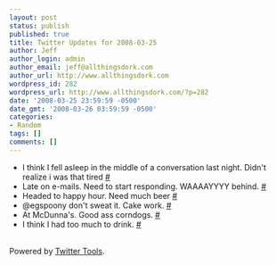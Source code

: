 ```yaml
---
layout: post
status: publish
published: true
title: Twitter Updates for 2008-03-25
author: Jeff
author_login: admin
author_email: jeff@allthingsdork.com
author_url: http://www.allthingsdork.com
wordpress_id: 282
wordpress_url: http://www.allthingsdork.com/?p=282
date: '2008-03-25 23:59:59 -0500'
date_gmt: '2008-03-26 03:59:59 -0500'
categories:
- Random
tags: []
comments: []
---
```

<ul class="aktt_tweet_digest">
<li>I think I fell asleep in the middle of a conversation last night. Didn't realize i was that tired <a href="http://twitter.com/BobbiDigital/statuses/776730822">#</a></li>
<li>Late on e-mails. Need to start responding. WAAAAYYYY behind. <a href="http://twitter.com/BobbiDigital/statuses/776808320">#</a></li>
<li>Headed to happy hour. Need much beer <a href="http://twitter.com/BobbiDigital/statuses/777032730">#</a></li>
<li>@egspoony don't sweat it. Cake work. <a href="http://twitter.com/BobbiDigital/statuses/777047268">#</a></li>
<li>At McDunna's. Good ass corndogs. <a href="http://twitter.com/BobbiDigital/statuses/777056214">#</a></li>
<li>I think I had too much to drink. <a href="http://twitter.com/BobbiDigital/statuses/777064993">#</a></li><br />
</ul></p>
<p class="aktt_credit">Powered by <a href="http://alexking.org/projects/wordpress">Twitter Tools</a>.</p></p>
